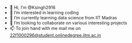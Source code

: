 - 👋 Hi, I’m @Ksingh2916
- 👀 I’m interested in learning coding
- 🌱 I’m currently learning data science from IIT Madras
- 💞️ I’m looking to collaborate on various interesting projects
- 📫 To join hand with me mail me on 22f1000296@student.onlinedegree.iitm.ac.in

<!---
Ksingh2916/Ksingh2916 is a ✨ special ✨ repository because its `README.md` (this file) appears on your GitHub profile.
You can click the Preview link to take a look at your changes.
--->
